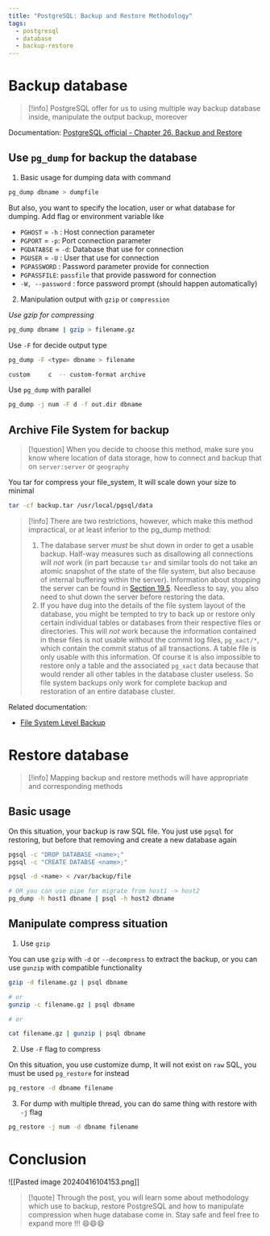 ```yaml
---
title: "PostgreSQL: Backup and Restore Methodology"
tags:
  - postgresql
  - database
  - backup-restore
---
```

# Backup database

>[!info]
>PostgreSQL offer for us to using multiple way backup database inside, manipulate the output backup, moreover

Documentation: [PostgreSQL official - Chapter 26. Backup and Restore](https://www.postgresql.org/docs/current/backup.html)

## Use `pg_dump` for backup the database

1. Basic usage for dumping data with command

```bash
pg_dump dbname > dumpfile
```

But also, you want to specify the location, user or what database for dumping. Add flag or environment variable like

- `PGHOST` = `-h` : Host connection parameter
- `PGPORT` = `-p`: Port connection parameter
- `PGDATABSE` = `-d`: Database that use for connection
- `PGUSER` = `-U` : User that use for connection
- `PGPASSWORD` : Password parameter provide for connection
- `PGPASSFILE`: `passfile` that provide password for connection
- `-W, --password` : force password prompt (should happen automatically)

2. Manipulation output with `gzip` or `compression`

*Use gzip for compressing*

```bash
pg_dump dbname | gzip > filename.gz
```

Use `-F` for decide output type

```bash
pg_dump -F <type> dbname > filename

custom     c  -- custom-format archive                                      directory  d  -- directory-format archive                                   plain      p  -- plain-text SQL script                                     tar        t  -- tar-format archive  
```

Use `pg_dump` with parallel

```bash
pg_dump -j num -F d -f out.dir dbname
```

## Archive File System for backup

>[!question]
>When you decide to choose this method, make sure you know where location of data storage, how to connect and backup that on `server:server` or `geography`

You tar for compress your file_system, It will scale down your size to minimal

```bash
tar -cf backup.tar /usr/local/pgsql/data
```

>[!info]
>There are two restrictions, however, which make this method impractical, or at least inferior to the pg_dump method:
>1. The database server _must_ be shut down in order to get a usable backup. Half-way measures such as disallowing all connections will _not_ work (in part because `tar` and similar tools do not take an atomic snapshot of the state of the file system, but also because of internal buffering within the server). Information about stopping the server can be found in [Section 19.5](https://www.postgresql.org/docs/current/server-shutdown.html "19.5. Shutting Down the Server"). Needless to say, you also need to shut down the server before restoring the data.
>2. If you have dug into the details of the file system layout of the database, you might be tempted to try to back up or restore only certain individual tables or databases from their respective files or directories. This will _not_ work because the information contained in these files is not usable without the commit log files, `pg_xact/*`, which contain the commit status of all transactions. A table file is only usable with this information. Of course it is also impossible to restore only a table and the associated `pg_xact` data because that would render all other tables in the database cluster useless. So file system backups only work for complete backup and restoration of an entire database cluster.

Related documentation:

- [File System Level Backup](https://www.postgresql.org/docs/current/backup-file.html#BACKUP-FILE)

# Restore database

>[!info]
>Mapping backup and restore methods will have appropriate and corresponding methods

## Basic usage

On this situation, your backup is raw SQL file. You just use `pgsql` for restoring, but before that removing and create a new database again

```bash
pgsql -c "DROP DATABASE <name>;"
pgsql -c "CREATE DATABSE <name>;"

pgsql -d <name> < /var/backup/file

# OR you can use pipe for migrate from host1 -> host2
pg_dump -h host1 dbname | psql -h host2 dbname
```

## Manipulate compress situation

1. Use `gzip`

You can use `gzip` with `-d` or `--decompress` to extract the backup, or you can use `gunzip` with compatible functionality

```bash
gzip -d filename.gz | psql dbname

# or
gunzip -c filename.gz | psql dbname

# or

cat filename.gz | gunzip | psql dbname

```

2. Use `-F` flag to compress

On this situation, you use customize dump, It will not exist on `raw` SQL, you must be used `pg_restore` for instead

```bash
pg_restore -d dbname filename
```

3. For dump with multiple thread, you can do same thing with restore with `-j` flag 

```bash
pg_restore -j num -d dbname filename
```

# Conclusion

![[Pasted image 20240416104153.png]]

>[!quote]
>Through the post, you will learn some about methodology which use to backup, restore PostgreSQL and how to manipulate compression when huge database come in. Stay safe and feel free to expand more !!! 😄😄😄




